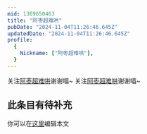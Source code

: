 ```yaml
---
mid: 1369650463
title: "阿枣超难哄"
pubDate: "2024-11-04T11:26:46.645Z"
updatedDate: "2024-11-04T11:26:46.645Z"
profile:
  {
    Nickname: ["阿枣超难哄"],
  }
---
```


关注[阿枣超难哄](https://space.bilibili.com/1369650463)谢谢喵~ 关注[阿枣超难哄](https://space.bilibili.com/1369650463)谢谢喵~

## 此条目有待补充
你可以在[这里](https://github.com/Yuhanawa/VTuber.ICU/edit/master/src/content/v/阿枣超难哄/index.md)编辑本文
